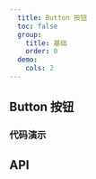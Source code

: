 ```yaml
---
  title: Button 按钮
  toc: false
  group: 
    title: 基础
    order: 0
  demo:
    cols: 2
---
```


## Button 按钮

### 代码演示

<code src="./demo/basic.jsx" ></code>

## API

<API id="Button"></API>
